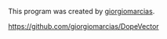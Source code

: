 This program was created by [giorgiomarcias](https://github.com/giorgiomarcias).

https://github.com/giorgiomarcias/DopeVector

